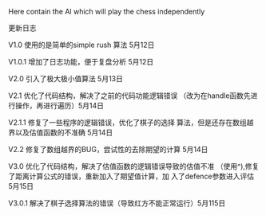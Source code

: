 Here contain the Al which will play the chess independently

更新日志

V1.0 使用的是简单的simple rush 算法  5月12日

V1.0.1 增加了日志功能，便于复盘分析  5月12日

V2.0 引入了极大极小值算法  5月13日

V2.1 优化了代码结构，解决了之前的代码功能逻辑错误
（改为在handle函数先进行操作，再进行遍历）5月14日

V2.1.1 修复了一些程序的逻辑错误，优化了棋子的选择
算法，但是还存在数组越界以及估值函数的不准确 5月14日

V2.2 修复了数组越界的BUG，尝试性的去除期望的计算 5月14日

V3.0 优化了代码结构，解决了估值函数的逻辑错误导致的估值不准
（使用^),修复了距离计算公式的错误，重新加入了期望值计算，加
入了defence参数进入评估 5月15日

V3.0.1 解决了棋子选择算法的错误（导致红方不能正常运行）5月115日
